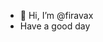 - 👋 Hi, I’m @firavax
- Have a good day


<!---
firavax/firavax is a ✨ special ✨ repository because its `README.md` (this file) appears on your GitHub profile.
You can click the Preview link to take a look at your changes.
--->
